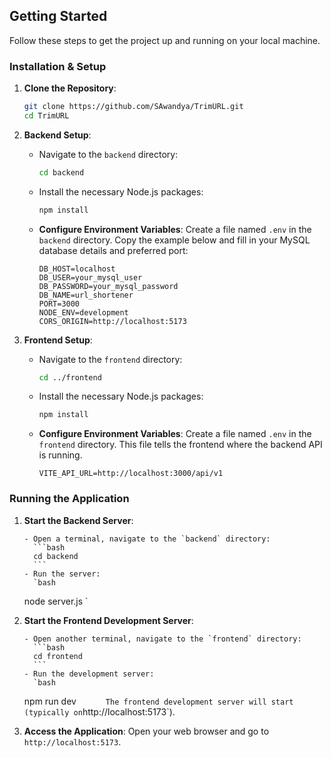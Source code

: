 ## Getting Started

Follow these steps to get the project up and running on your local machine.

### Installation & Setup

1.  **Clone the Repository**:

    ```bash
    git clone https://github.com/SAwandya/TrimURL.git
    cd TrimURL
    ```

2.  **Backend Setup**:

    - Navigate to the `backend` directory:
      ```bash
      cd backend
      ```
    - Install the necessary Node.js packages:
      ```bash
      npm install
      ```
    - **Configure Environment Variables**:
      Create a file named `.env` in the `backend` directory. Copy the example below and fill in your MySQL database details and preferred port:
      ```env
      DB_HOST=localhost
      DB_USER=your_mysql_user
      DB_PASSWORD=your_mysql_password
      DB_NAME=url_shortener
      PORT=3000
      NODE_ENV=development
      CORS_ORIGIN=http://localhost:5173
      ```

3.  **Frontend Setup**:
    - Navigate to the `frontend` directory:
      ```bash
      cd ../frontend
      ```
    - Install the necessary Node.js packages:
      ```bash
      npm install
      ```
    - **Configure Environment Variables**:
      Create a file named `.env` in the `frontend` directory. This file tells the frontend where the backend API is running.
      ```env
      VITE_API_URL=http://localhost:3000/api/v1
      ```

### Running the Application

1.  **Start the Backend Server**:

        - Open a terminal, navigate to the `backend` directory:
          ```bash
          cd backend
          ```
        - Run the server:
          `bash

    node server.js
    `

2.  **Start the Frontend Development Server**:

        - Open another terminal, navigate to the `frontend` directory:
          ```bash
          cd frontend
          ```
        - Run the development server:
          `bash

    npm run dev
    `      The frontend development server will start (typically on`http://localhost:5173`).

3.  **Access the Application**:
    Open your web browser and go to `http://localhost:5173`.
